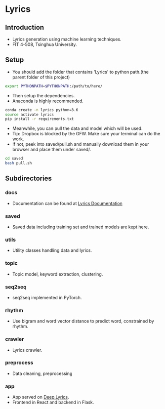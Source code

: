 # Lyrics
## Introduction
- Lyrics generation using machine learning techniques.
- FIT 4-508, Tsinghua University.

## Setup
- You should add the folder that contains 'Lyrics' to python path.(the parent folder of this project)

```bash
export PYTHONPATH=$PYTHONPATH:/path/to/here/
```

- Then setup the dependencies.
- Anaconda is highly recommended.

```bash
conda create -n lyrics python=3.6
source activate lyrics
pip install -r requirements.txt
```

- Meanwhile, you can pull the data and model which will be used.
- Tip: Dropbox is blocked by the GFW. Make sure your terminal can do the work.
- If not, peek into saved/pull.sh and manually download them in your browser and place them under saved/.

```bash
cd saved
bash pull.sh
```

## Subdirectories
### docs
- Documentation can be found at [Lyrics Documentation](https://thucqb.github.io/Lyrics/)

### saved
- Saved data including training set and trained models are kept here.

### utils
- Utility classes handling data and lyrics.

### topic
- Topic model, keyword extraction, clustering.

### seq2seq
- seq2seq implemented in PyTorch.

### rhythm
- Use bigram and word vector distance to predict word, constrained by rhythm.

### crawler
- Lyrics crawler.

### preprocess
- Data cleaning, preprocessing

### app
- App served on [Deep Lyrics](deeplyrics.eastasia.cloudapp.azure.com).
- Frontend in React and backend in Flask.


